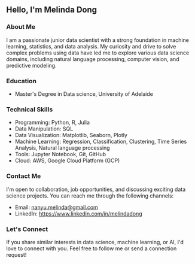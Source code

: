 ## Hello, I'm Melinda Dong 

### About Me

I am a passionate junior data scientist with a strong foundation in machine learning, statistics, and data analysis. My curiosity and drive to solve complex problems using data have led me to explore various data science domains, including natural language processing, computer vision, and predictive modeling.

### Education

- Master's Degree in Data science, University of Adelaide

### Technical Skills

- Programming: Python, R, Julia
- Data Manipulation: SQL
- Data Visualization: Matplotlib, Seaborn, Plotly
- Machine Learning: Regression, Classification, Clustering, Time Series Analysis, Natural language processing
- Tools: Jupyter Notebook, Git, GitHub
- Cloud: AWS, Google Cloud Platform (GCP)

### Contact Me

I'm open to collaboration, job opportunities, and discussing exciting data science projects. You can reach me through the following channels:

- Email: nanyu.melinda@gmail.com
- LinkedIn: https://www.linkedin.com/in/melindadong

### Let's Connect

If you share similar interests in data science, machine learning, or AI, I'd love to connect with you. Feel free to follow me or send a connection request!
